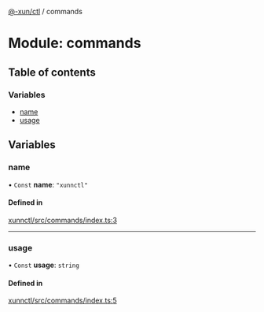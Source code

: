 [@-xun/ctl](../README.md) / commands

# Module: commands

## Table of contents

### Variables

- [name](commands.md#name)
- [usage](commands.md#usage)

## Variables

### name

• `Const` **name**: ``"xunnctl"``

#### Defined in

[xunnctl/src/commands/index.ts:3](https://github.com/Xunnamius/xunnctl/blob/e4e7e93/src/commands/index.ts#L3)

___

### usage

• `Const` **usage**: `string`

#### Defined in

[xunnctl/src/commands/index.ts:5](https://github.com/Xunnamius/xunnctl/blob/e4e7e93/src/commands/index.ts#L5)
